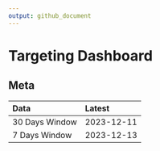 ```yaml
---
output: github_document
---
```


# Targeting Dashboard



## Meta


|Data           |Latest     |
|:--------------|:----------|
|30 Days Window |2023-12-11 |
|7 Days Window  |2023-12-13 |
